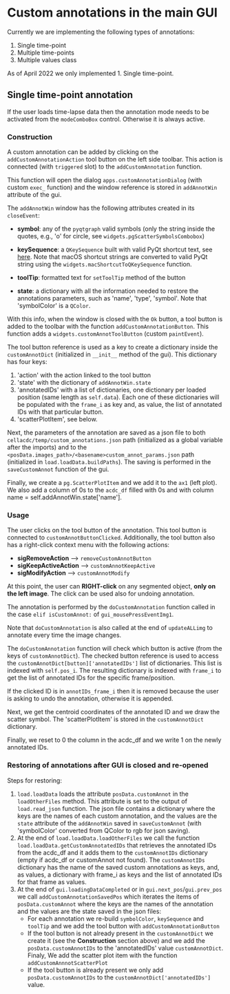 # Custom annotations in the main GUI

Currently we are implementing the following types of annotations:

1. Single time-point
2. Multiple time-points
3. Multiple values class

As of April 2022 we only implemented 1. Single time-point.

## Single time-point annotation

If the user loads time-lapse data then the annotation mode needs to be activated from the `modeComboBox` control. Otherwise it is always active.

### Construction

A custom annotation can be added by clicking on the `addCustomAnnotationAction`
tool button on the left side toolbar. This action is connected (with `triggered` slot) to the `addCustomAnnotation` function.

This function will open the dialog `apps.customAnnotationDialog` (with custom `exec_` function) and the window reference is stored in `addAnnotWin` attribute of the gui.

The `addAnnotWin` window has the following attributes created in its `closeEvent`:

- **symbol**: any of the `pyqtgraph` valid symbols (only the string inside the quotes, e.g., 'o' for circle, see `widgets.pgScatterSymbolsCombobox`)

- **keySequence**: a `QKeySequence` built with valid PyQt shortcut text, see [here](https://doc.qt.io/qt-5/qkeysequence.html#QKeySequence-1). Note that macOS shortcut strings are converted to valid PyQt string using the `widgets.macShortcutToQKeySequence` function.

- **toolTip**: formatted text for `setToolTip` method of the button

- **state**: a dictionary with all the information needed to restore the annotations parameters, such as 'name', 'type', 'symbol'. Note that 'symbolColor' is a `QColor`.

With this info, when the window is closed with the `Ok` button, a tool button is added to the toolbar with the function `addCustomAnnotationButton`. This function adds a `widgets.customAnnotToolButton` (custom `paintEvent`).

The tool button reference is used as a key to create a dictionary inside the `customAnnotDict` (initialized in `__init__` method of the gui). This dictionary has four keys:

1. 'action' with the action linked to the tool button
2. 'state' with the dictionary of `addAnnotWin.state`
3. 'annotatedIDs' with a list of dictionaries, one dictionary per loaded position (same length as `self.data`). Each one of these dictionaries will be populated with the `frame_i` as key and, as value, the list of annotated IDs with that particular button.
4. 'scatterPlotItem', see below.

Next, the parameters of the annotation are saved as a json file to both `cellacdc/temp/custom_annotations.json` path (initialized as a global variable after the imports) and to the `<posData.images_path>/<basename>custom_annot_params.json` path (initialized in `load.loadData.buildPaths`). The saving is performed in the `saveCustomAnnot` function of the gui.

Finally, we create a `pg.ScatterPlotItem` and we add it to the `ax1` (left plot). We also add a column of 0s to the `acdc_df` filled with 0s and with column name = self.addAnnotWin.state['name'].

### Usage

The user clicks on the tool button of the annotation. This tool button is connected to `customAnnotButtonClicked`. Additionally, the tool button also has a right-click context menu with the following actions:

- **sigRemoveAction** --> `removeCustomAnnotButton`
- **sigKeepActiveAction** --> `customAnnotKeepActive`
- **sigModifyAction** --> `customAnnotModify`

At this point, the user can **RIGHT-click** on any segmented object, **only on the left image**. The click can be used also for undoing annotation.

The annotation is performed by the `doCustomAnnotation` function called in the case `elif isCustomAnnot:` of `gui_mousePressEventImg1`.

Note that `doCustomAnnotation` is also called at the end of `updateALLimg` to annotate every time the image changes.

The `doCustomAnnotation` function will check which button is active (from the keys of `customAnnotDict`). The checked button reference is used to access the `customAnnotDict[button]['annotatedIDs']` list of dictionaries. This list is indexed with `self.pos_i`. The resulting dictionary is indexed with `frame_i` to get the list of annotated IDs for the specific frame/position.

If the clicked ID is in `annotIDs_frame_i` then it is removed because the user is asking to undo the annotation, otherwise it is appended.

Next, we get the centroid coordinates of the annotated ID and we draw the scatter symbol. The 'scatterPlotItem' is stored in the `customAnnotDict` dictionary.

Finally, we reset to 0 the column in the acdc_df and we write 1 on the newly annotated IDs.

### Restoring of annotations after GUI is closed and re-opened

Steps for restoring:

1. `load.loadData` loads the attribute `posData.customAnnot` in the `loadOtherFiles` method. This attribute is set to the output of `load.read_json` function. The json file contains a dictionary where the keys are the names of each custom annotation, and the values are the `state` attribute of the `addAnnotWin` saved in `saveCustomAnnot` (with 'symbolColor' converted from QColor to rgb for json saving).
2. At the end of `load.loadData.loadOtherFiles` we call the function `load.loadData.getCustomAnnotatedIDs` that retrieves the annotated IDs from the acdc_df and it adds them to the `customAnnotIDs` dictionary (empty if acdc_df or customAnnot not found). The `customAnnotIDs` dictionary has the name of the saved custom annotations as keys, and, as values, a dictionary with frame_i as keys and the list of annotated IDs for that frame as values.
3. At the end of `gui.loadingDataCompleted` or in `gui.next_pos`/`gui.prev_pos` we call `addCustomAnnotationSavedPos` which iterates the items of `posData.customAnnot` where the keys are the names of the annotation and the values are the state saved in the json files:
    - For each annotation we re-build `symbolColor`, `keySequence` and `toolTip` and we add the tool button with `addCustomAnnotationButton`
    - If the tool button is not already present in the `customAnnotDict` we create it (see the **Construction** section above) and we add the `posData.customAnnotIDs` to the 'annotatedIDs' value `customAnnotDict`. Finaly, We add the scatter plot item with the function `addCustomAnnnotScatterPlot`
    - If the tool button is already present we only add `posData.customAnnotIDs` to the `customAnnotDict['annotatedIDs']` value.
